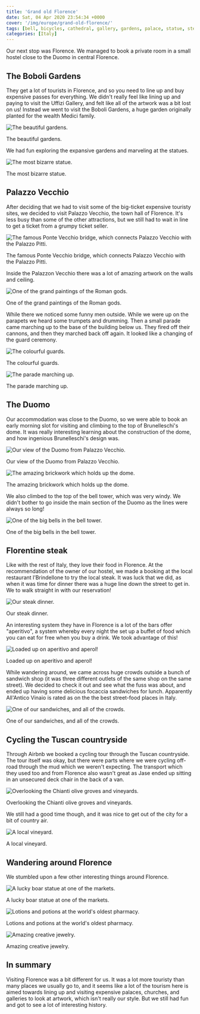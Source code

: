 ```yaml
---
title: 'Grand old Florence'
date: Sat, 04 Apr 2020 23:54:34 +0000
cover: '/img/europe/grand-old-florence/'
tags: [bell, bicycles, cathedral, gallery, gardens, palace, statue, steak]
categories: [Italy]
---
```


Our next stop was Florence. We managed to book a private room in a small hostel close to the Duomo in central Florence.

The Boboli Gardens
------------------

They get a lot of tourists in Florence, and so you need to line up and buy expensive passes for everything. We didn't really feel like lining up and paying to visit the Uffizi Gallery, and felt like all of the artwork was a bit lost on us! Instead we went to visit the Boboli Gardens, a huge garden originally planted for the wealth Medici family.

![The beautiful gardens.](http://coupleofkiwis.com/wp-content/uploads/2020/03/IMG_20190511_173517-1024x576.jpg)

The beautiful gardens.

We had fun exploring the expansive gardens and marveling at the statues.

![The most bizarre statue.](http://coupleofkiwis.com/wp-content/uploads/2020/03/IMG_20190511_180225-1024x576.jpg)

The most bizarre statue.

Palazzo Vecchio
---------------

After deciding that we had to visit some of the big-ticket expensive touristy sites, we decided to visit Palazzo Vecchio, the town hall of Florence. It's less busy than some of the other attractions, but we still had to wait in line to get a ticket from a grumpy ticket seller.

![The famous Ponte Vecchio bridge, which connects Palazzo Vecchio with the Palazzo Pitti.](http://coupleofkiwis.com/wp-content/uploads/2020/03/IMG_20190511_151449-1024x576.jpg)

The famous Ponte Vecchio bridge, which connects Palazzo Vecchio with the Palazzo Pitti.

Inside the Palazzon Vecchio there was a lot of amazing artwork on the walls and ceiling.

![One of the grand paintings of the Roman gods.](http://coupleofkiwis.com/wp-content/uploads/2020/04/IMG_20190512_110825-1024x576.jpg)

One of the grand paintings of the Roman gods.

While there we noticed some funny men outside. While we were up on the parapets we heard some trumpets and drumming. Then a small parade came marching up to the base of the building below us. They fired off their cannons, and then they marched back off again. It looked like a changing of the guard ceremony.

![The colourful guards.](http://coupleofkiwis.com/wp-content/uploads/2020/04/IMG_20190512_091058-1024x576.jpg)

The colourful guards.

![The parade marching up.](http://coupleofkiwis.com/wp-content/uploads/2020/04/IMG_20190512_095450-1024x576.jpg)

The parade marching up.

The Duomo
---------

Our accommodation was close to the Duomo, so we were able to book an early morning slot for visiting and climbing to the top of Brunelleschi's dome. It was really interesting learning about the construction of the dome, and how ingenious Brunelleschi's design was.

![Our view of the Duomo from Palazzo Vecchio.](http://coupleofkiwis.com/wp-content/uploads/2020/03/IMG_20190512_093238-1024x576.jpg)

Our view of the Duomo from Palazzo Vecchio.

![The amazing brickwork which holds up the dome.](http://coupleofkiwis.com/wp-content/uploads/2020/04/IMG_20190514_085557-1024x576.jpg)

The amazing brickwork which holds up the dome.

We also climbed to the top of the bell tower, which was very windy. We didn't bother to go inside the main section of the Duomo as the lines were always so long!

![One of the big bells in the bell tower.](http://coupleofkiwis.com/wp-content/uploads/2020/04/IMG_20190514_155027-1024x576.jpg)

One of the big bells in the bell tower.

Florentine steak
----------------

Like with the rest of Italy, they love their food in Florence. At the recommendation of the owner of our hostel, we made a booking at the local restaurant I’Brindellone to try the local steak. It was luck that we did, as when it was time for dinner there was a huge line down the street to get in. We to walk straight in with our reservation!

![Our steak dinner.](http://coupleofkiwis.com/wp-content/uploads/2020/03/IMG_20190512_201948-1024x576.jpg)

Our steak dinner.

An interesting system they have in Florence is a lot of the bars offer "aperitivo", a system whereby every night the set up a buffet of food which you can eat for free when you buy a drink. We took advantage of this!

![Loaded up on aperitivo and aperol!](http://coupleofkiwis.com/wp-content/uploads/2020/03/IMG_20190511_191039-576x1024.jpg)

Loaded up on aperitivo and aperol!

While wandering around, we came across huge crowds outside a bunch of sandwich shop (it was three different outlets of the same shop on the same street). We decided to check it out and see what the fuss was about, and ended up having some delicious focaccia sandwiches for lunch. Apparently All'Antico Vinaio is rated as on the the best street-food places in Italy.

![One of our sandwiches, and all of the crowds.](http://coupleofkiwis.com/wp-content/uploads/2020/04/IMG_20190512_123358-1024x576.jpg)

One of our sandwiches, and all of the crowds.

Cycling the Tuscan countryside
------------------------------

Through Airbnb we booked a cycling tour through the Tuscan countryside. The tour itself was okay, but there were parts where we were cycling off-road through the mud which we weren't expecting. The transport which they used too and from Florence also wasn't great as Jase ended up sitting in an unsecured deck chair in the back of a van.

![Overlooking the Chianti olive groves and vineyards.](http://coupleofkiwis.com/wp-content/uploads/2020/03/IMG_20190513_111449-1024x576.jpg)

Overlooking the Chianti olive groves and vineyards.

We still had a good time though, and it was nice to get out of the city for a bit of country air.

![A local vineyard.](http://coupleofkiwis.com/wp-content/uploads/2020/04/IMG_20190513_100200-1024x576.jpg)

A local vineyard.

Wandering around Florence
-------------------------

We stumbled upon a few other interesting things around Florence.

![A lucky boar statue at one of the markets.](http://coupleofkiwis.com/wp-content/uploads/2020/04/IMG_20190513_085636-1024x576.jpg)

A lucky boar statue at one of the markets.

![Lotions and potions at the world's oldest pharmacy.](http://coupleofkiwis.com/wp-content/uploads/2020/04/IMG_20190514_115349-576x1024.jpg)

Lotions and potions at the world's oldest pharmacy.

![Amazing creative jewelry.](http://coupleofkiwis.com/wp-content/uploads/2020/04/IMG_20190512_182324-1024x576.jpg)

Amazing creative jewelry.

In summary
----------

Visiting Florence was a bit different for us. It was a lot more touristy than many places we usually go to, and it seems like a lot of the tourism here is aimed towards lining up and visiting expensive palaces, churches, and galleries to look at artwork, which isn't really our style. But we still had fun and got to see a lot of interesting history.